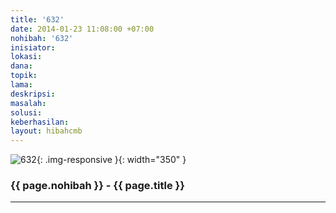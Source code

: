 ```yaml
---
title: '632'
date: 2014-01-23 11:08:00 +07:00
nohibah: '632'
inisiator: 
lokasi: 
dana: 
topik: 
lama: 
deskripsi: 
masalah: 
solusi: 
keberhasilan: 
layout: hibahcmb
---
```


![632](/static/img/hibahcmb/632.png){: .img-responsive }{: width="350" }

### {{ page.nohibah }} - {{ page.title }}

---
